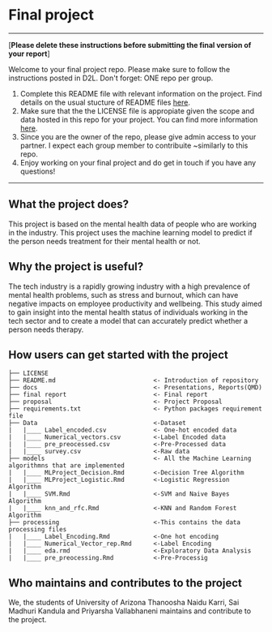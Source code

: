 # Final project

-----------
[**Please delete these instructions before submitting the final version of your report**]

Welcome to your final project repo. Please make sure to follow the instructions posted in D2L. Don't forget: ONE repo per group.

1. Complete this README file with relevant information on the project. Find details on the usual stucture of README files [here](https://docs.github.com/en/repositories/managing-your-repositorys-settings-and-features/customizing-your-repository/about-readmes).
2. Make sure that the the LICENSE file is appropiate given the scope and data hosted in this repo for your project. You can find more information [here](https://docs.github.com/en/repositories/managing-your-repositorys-settings-and-features/customizing-your-repository/licensing-a-repository).
3. Since you are the owner of the repo, please give admin access to your partner. I expect each group member to contribuite ~similarly to this repo.
4. Enjoy working on your final project and do get in touch if you have any questions!
-----------

## What the project does?
This project is based on the mental health data of people who are working in the industry. This project uses the machine learning model to predict if the person needs treatment for their mental health or not.

## Why the project is useful?
The tech industry is a rapidly growing industry with a high prevalence of mental health problems, such as stress and burnout, which can have negative impacts on employee productivity and wellbeing. This study aimed to gain insight into the mental health status of individuals working in the tech sector and to create a model that can accurately predict whether a person needs therapy.

## How users can get started with the project
```
├── LICENSE
├── README.md                           <- Introduction of repository
├── docs                                <- Presentations, Reports(QMD)
├── final report                        <- Final report
├── proposal                            <- Project Proposal
├── requirements.txt                    <- Python packages requirement file
├── Data                                <-Dataset
|   |____ Label_encoded.csv             <- One-hot encoded data
|   |____ Numerical_vectors.csv         <-Label Encoded data
|   |____ pre_preocessed.csv            <-Pre-Processed data
|   |____ survey.csv                    <-Raw data
├── models                              <- All the Machine Learning algorithmns that are implemented
|   |____ MLProject_Decision.Rmd        <-Decision Tree Algorithm
|   |____ MLProject_Logistic.Rmd        <-Logistic Regression Algorithm
|   |____ SVM.Rmd                       <-SVM and Naive Bayes Algorithm
|   |____ knn_and_rfc.Rmd               <-KNN and Random Forest Algorithm
├── processing                          <-This contains the data processing files
|   |____ Label_Encoding.Rmd            <-One hot encoding
|   |____ Numerical_Vector_rep.Rmd      <-Label Encoding
|   |____ eda.rmd                       <-Exploratory Data Analysis
|   |____ pre_preocessing.Rmd           <-Pre-Processig

```


## Who maintains and contributes to the project
We, the students of University of Arizona Thanoosha Naidu Karri, Sai Madhuri Kandula and Priyarsha Vallabhaneni maintains and contribute to the project.
